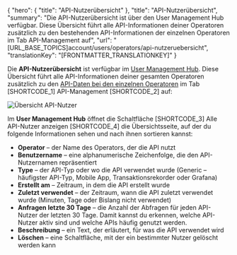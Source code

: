 {
  "hero": {
    "title": "API-Nutzerübersicht"
  },
  "title": "API-Nutzerübersicht",
  "summary": "Die API-Nutzerübersicht ist über den User Management Hub verfügbar. Diese Übersicht führt alle API-Informationen deiner Operatoren zusätzlich zu den bestehenden API-Informationen der einzelnen Operatoren im Tab API-Management auf",
  "url": "[URL_BASE_TOPICS]account/users/operators/api-nutzeruebersicht",
  "translationKey": "[FRONTMATTER_TRANSLATIONKEY]"
}

Die **API-Nutzerübersicht** ist verfügbar im [User Management Hub]([LINK_URL_1]). Diese Übersicht führt alle API-Informationen deiner gesamten Operatoren zusätzlich zu den [API-Daten bei den einzelnen Operatoren]([LINK_URL_2]) im Tab [SHORTCODE_1] API-Management [SHORTCODE_2] auf:

![Übersicht API-Nutzer]([LINK_URL_3])

Im **User Management Hub** öffnet die Schaltfläche [SHORTCODE_3] Alle API-Nutzer anzeigen [SHORTCODE_4] die Übersichtsseite, auf der du folgende Informationen sehen und nach ihnen sortieren kannst:

- **Operator** – der Name des Operators, der die API nutzt
- **Benutzername** – eine alphanumerische Zeichenfolge, die den API-Nutzernamen repräsentiert
- **Type** – der API-Typ oder wo die API verwendet wurde (Generic – häufigster API-Typ, Mobile App, Transaktionsrekorder oder Grafana)
- **Erstellt am** – Zeitraum, in dem die API erstellt wurde
- **Zuletzt verwendet** – der Zeitraum, wann die API zuletzt verwendet wurde (Minuten, Tage oder Bislang nicht verwendet)
- **Anfragen letzte 30 Tage** – die Anzahl der Abfragen für jeden API-Nutzer der letzten 30 Tage. Damit kannst du erkennen, welche API-Nutzer aktiv sind und welche APIs häufig genutzt werden.
- **Beschreibung** – ein Text, der erläutert, für was die API verwendet wird
- **Löschen** – eine Schaltfläche, mit der ein bestimmter Nutzer gelöscht werden kann